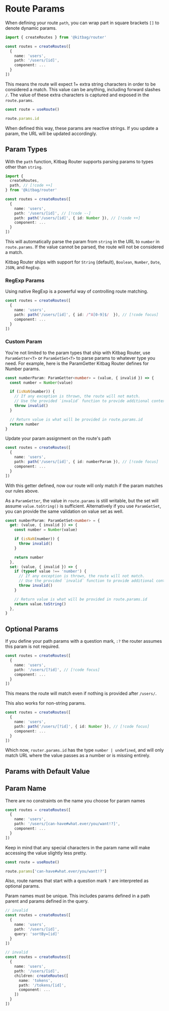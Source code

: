 # Route Params

When defining your route `path`, you can wrap part in square brackets `[]` to denote dynamic params.

```ts
import { createRoutes } from '@kitbag/router'

const routes = createRoutes([
  {
    name: 'users',
    path: '/users/[id]',
    component: ...
  }
])
```

This means the route will expect 1+ extra string characters in order to be considered a match. This value can be anything, including forward slashes `/`. The value of these extra characters is captured and exposed in the `route.params`.

```ts
const route = useRoute()

route.params.id
```

When defined this way, these params are reactive strings. If you update a param, the URL will be updated accordingly.

## Param Types

With the `path` function, Kitbag Router supports parsing params to types other than `string`.

```ts
import { 
  createRoutes,
  path, // [!code ++]
} from '@kitbag/router'

const routes = createRoutes([
  {
    name: 'users',
    path: '/users/[id]', // [!code --]
    path: path('/users/[id]', { id: Number }), // [!code ++]
    component: ...
  }
])
```

This will automatically parse the param from `string` in the URL to `number` in `route.params`. If the value cannot be parsed, the route will not be considered a match.

Kitbag Router ships with support for `String` (default), `Boolean`, `Number`, `Date`, `JSON`, and `RegExp`.

### RegExp Params

Using native RegExp is a powerful way of controlling route matching.

```ts
const routes = createRoutes([
  {
    name: 'users',
    path: path('/users/[id]', { id: /^A[0-9]$/  }), // [!code focus]
    component: ...
  }
])
```

### Custom Param

You're not limited to the param types that ship with Kitbag Router, use `ParamGetter<T>` or `ParamGetSet<T>` to parse params to whatever type you need. For example, here is the ParamGetter Kitbag Router defines for Number params.

```ts
const numberParam: ParamGetter<number> = (value, { invalid }) => {
  const number = Number(value)

  if (isNaN(number)) {
    // If any exception is thrown, the route will not match.
    // Use the provided `invalid` function to provide additional context to the router.
    throw invalid()
  }

  // Return value is what will be provided in route.params.id
  return number
}
```

Update your param assignment on the route's path

```ts
const routes = createRoutes([
  {
    name: 'users',
    path: path('/users/[id]', { id: numberParam }), // [!code focus]
    component: ...
  }
])
```

With this getter defined, now our route will only match if the param matches our rules above.

As a `ParamGetter`, the value in `route.params` is still writable, but the set will assume `value.toString()` is sufficient. Alternatively if you use `ParamGetSet`, you can provide the same validation on value set as well.

```ts
const numberParam: ParamGetSet<number> = {
  get: (value, { invalid }) => {
    const number = Number(value)

    if (isNaN(number)) {
      throw invalid()
    }

    return number
  },
  set: (value, { invalid }) => {
    if (typeof value !== 'number') {
      // If any exception is thrown, the route will not match.
      // Use the provided `invalid` function to provide additional context to the router.
      throw invalid()
    }

    // Return value is what will be provided in route.params.id
    return value.toString()
  },
}
```

## Optional Params

If you define your path params with a question mark, `:?` the router assumes this param is not required.

```ts
const routes = createRoutes([
  {
    name: 'users',
    path: '/users/[?id]', // [!code focus]
    component: ...
  }
])
```

This means the route will match even if nothing is provided after `/users/`.

This also works for non-string params.

```ts
const routes = createRoutes([
  {
    name: 'users',
    path: path('/users/[?id]', { id: Number }), // [!code focus]
    component: ...
  }
])
```

Which now, `router.params.id` has the type `number | undefined`, and will only match URL where the value passes as a number or is missing entirely.

## Params with Default Value



## Param Name

There are no constraints on the name you choose for param names

```ts
const routes = createRoutes([
  {
    name: 'users',
    path: '/users/[can-have#what.ever/you/want!?]',
    component: ...
  }
])
```

Keep in mind that any special characters in the param name will make accessing the value slightly less pretty.

```ts
const route = useRoute()

route.params['can-have#what.ever/you/want!?']
```

Also, route names that start with a question mark `?` are interpreted as optional params.

Param names must be unique. This includes params defined in a path parent and params defined in the query.

```ts
// invalid
const routes = createRoutes([
  {
    name: 'users',
    path: '/users/[id]',
    query: 'sortBy=[id]'
  }
])

// invalid
const routes = createRoutes([
  {
    name: 'users',
    path: '/users/[id]',
    children: createRoutes([
      name: 'tokens',
      path: '/tokens/[id]',
      component: ...
    ])
  }
])
```
